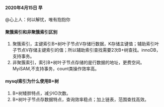 #### 2020年4月15日 早
@心上人：何以解忧，唯有抱抱你

#### 聚簇索引和非聚簇索引区别
1. 聚簇索引，主键索引B+树叶子节点V存储行数据，K存储主键值；辅助索引叶子节点V存储主键索引的值；所以辅助索引查找需要2次B+树查找。innoDB，支持事务。
2. 非聚簇索引，索引B+树叶子节点存储的是行数据的地址，更费空间。MyiSAM,不支持事务，count类操作效率高。

#### mysql索引为什么使用B+树
1. B+树矮胖特点，减少IO次数。
2. B+树叶子节点存数据特点，查询效率稳点；加上链表，范围查找高效。

